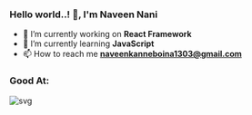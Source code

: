 ### Hello world..! 👋, I'm Naveen Nani 

  - 🔭 I’m currently working on <b>React Framework</b>
  - 🌱 I’m currently learning <b>JavaScript</b>
  - 📫 How to reach me <b>naveenkanneboina1303@gmail.com</b> 
  
 ### Good At:
 
 ![svg](https://sourcerer.io/icons/logo-sharing.svg)


<!--
**NaveenKanneboina/NaveenKanneboina** is a ✨ _special_ ✨ repository because its `README.md` (this file) appears on your GitHub profile.

Here are some ideas to get you started:

- 🔭 I’m currently working on React Framework
- 🌱 I’m currently learning JavaScript
- 📫 How to reach me: naveenkanneboina1303@gmail.com 
-->
